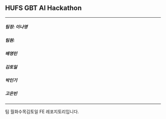 ## HUFS GBT AI Hackathon
---------------------------------

##### 팀장: 이나영
##### 팀원:
##### 배영민
##### 김토일
##### 박인기
##### 고은빈


-----------------------------

팀 월화수목김토일 FE 레포지토리입니다.